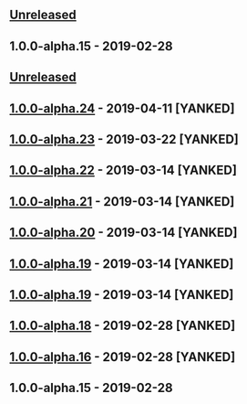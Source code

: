 ## [Unreleased]

## 1.0.0-alpha.15 - 2019-02-28
[unreleased]: https://github.com/unadlib/tees/compare/v1.0.0-alpha.15...HEAD

## [Unreleased]

## [1.0.0-alpha.24] - 2019-04-11 [YANKED]

## [1.0.0-alpha.23] - 2019-03-22 [YANKED]

## [1.0.0-alpha.22] - 2019-03-14 [YANKED]

## [1.0.0-alpha.21] - 2019-03-14 [YANKED]

## [1.0.0-alpha.20] - 2019-03-14 [YANKED]

## [1.0.0-alpha.19] - 2019-03-14 [YANKED]

## [1.0.0-alpha.19] - 2019-03-14 [YANKED]

## [1.0.0-alpha.18] - 2019-02-28 [YANKED]

## [1.0.0-alpha.16] - 2019-02-28 [YANKED]

## 1.0.0-alpha.15 - 2019-02-28
[unreleased]: https://github.com/summergan/tees/compare/v1.0.0-alpha.24...HEAD
[1.0.0-alpha.24]: https://github.com/summergan/tees/compare/v1.0.0-alpha.23...v1.0.0-alpha.24
[1.0.0-alpha.23]: https://github.com/summergan/tees/compare/v1.0.0-alpha.22...v1.0.0-alpha.23
[1.0.0-alpha.22]: https://github.com/summergan/tees/compare/v1.0.0-alpha.21...v1.0.0-alpha.22
[1.0.0-alpha.21]: https://github.com/unadlib/tees/compare/v1.0.0-alpha.20...v1.0.0-alpha.21
[1.0.0-alpha.20]: https://github.com/unadlib/tees/compare/v1.0.0-alpha.19...v1.0.0-alpha.20
[1.0.0-alpha.19]: https://github.com/summergan/tees/compare/v1.0.0-alpha.19...v1.0.0-alpha.19
[1.0.0-alpha.19]: https://github.com/unadlib/tees/compare/v1.0.0-alpha.18...v1.0.0-alpha.19
[1.0.0-alpha.18]: https://github.com/unadlib/tees/compare/v1.0.0-alpha.16...v1.0.0-alpha.18
[1.0.0-alpha.16]: https://github.com/unadlib/tees/compare/v1.0.0-alpha.15...v1.0.0-alpha.16
